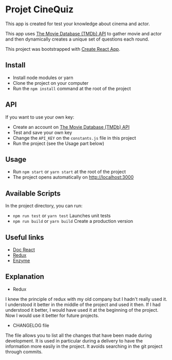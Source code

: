 # Projet CineQuiz

This app is created for test your knowledge about cinema and actor.

This app uses [The Movie Database (TMDb) API](https://developers.themoviedb.org/3) to gather movie and actor and then dynamically creates a unique set of questions each round.

This project was bootstrapped with [Create React App](https://github.com/facebook/create-react-app).

## Install

* Install node modules or yarn
* Clone the project on your computer
* Run the `npm install` command at the root of the project

## API 

If you want to use your own key:
* Create an account on [The Movie Database (TMDb) API](https://developers.themoviedb.org/3)
* Test and save your own key 
* Change the `API_KEY` on the `constants.js` file in this project
* Run the project (see the Usage part below)

## Usage

* Run `npm start` or `yarn start` at the root of the project
* The project opens automatically on [http://localhost:3000](http://localhost:3000)

## Available Scripts

In the project directory, you can run:
* `npm run test` or `yarn test` Launches unit tests
* `npm run build` or `yarn build` Create a production version

## Useful links
* [Doc React](https://facebook.github.io/react/)
* [Redux](https://redux.js.org/)
* [Enzyme](http://airbnb.io/enzyme/)

## Explanation

* Redux 

I knew the principle of redux with my old company but I hadn't really used it. I understood it better in the middle of the project and used it then. If I had understood it better, I would have used it at the beginning of the project. Now I would use it better for future projects.

* CHANGELOG file

The file allows you to list all the changes that have been made during development. It is used in particular during a delivery to have the information more easily in the project. It avoids searching in the git project through commits.
